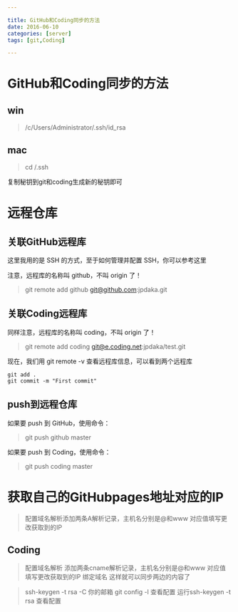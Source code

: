 ```yaml
---

title: GitHub和Coding同步的方法
date: 2016-06-10
categories: [server]
tags: [git,Coding]

---
```




# GitHub和Coding同步的方法

## win
> /c/Users/Administrator/.ssh/id_rsa

## mac
> cd /.ssh

复制秘钥到git和coding生成新的秘钥即可



# 远程仓库

## 关联GitHub远程库

这里我用的是 SSH 的方式，至于如何管理并配置 SSH，你可以参考这里

注意，远程库的名称叫 github，不叫 origin 了！

> git remote add github git@github.com:jpdaka.git

## 关联Coding远程库

同样注意，远程库的名称叫 coding，不叫 origin 了！

> git remote add coding git@e.coding.net:jpdaka/test.git

现在，我们用 git remote -v 查看远程库信息，可以看到两个远程库

```git
git add .
git commit -m "First commit"
```


## push到远程仓库

如果要 push 到 GitHub，使用命令：

> git push github master

如果要 push 到 Coding，使用命令：

> git push coding master




# 获取自己的GitHubpages地址对应的IP

> 配置域名解析添加两条A解析记录，主机名分别是@和www
对应值填写更改获取到的IP
## Coding

> 配置域名解析
添加两条cname解析记录，主机名分别是@和www
对应值填写更改获取到的IP
绑定域名
这样就可以同步两边的内容了


> ssh-keygen -t rsa -C 你的邮箱
git config -l 查看配置 
运行ssh-keygen -t rsa 查看配置